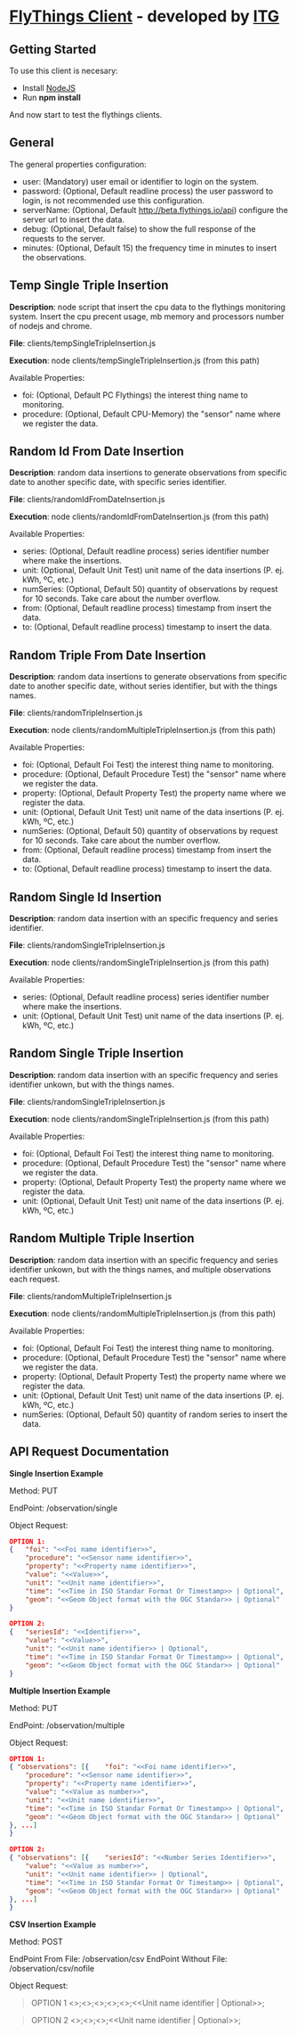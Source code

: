 # [FlyThings Client](http://flythings.io) - developed by [ITG](http://www.itg.es)

## Getting Started

To use this client is necesary:
*	Install [NodeJS](https://nodejs.org)
* Run **npm install**

And now start to test the flythings clients.

## General

The general properties configuration:
* user: (Mandatory) user email or identifier to login on the system.
* password: (Optional, Default readline process) the user password to login, is not recommended use this configuration.
* serverName: (Optional, Default http://beta.flythings.io/api) configure the server url to insert the data.
* debug: (Optional, Default false) to show the full response of the requests to the server.
* minutes: (Optional, Default 15) the frequency time in minutes to insert the observations.

## Temp Single Triple Insertion

**Description**: node script that insert the cpu data to the flythings monitoring system. Insert the cpu precent usage, mb memory and processors number of nodejs and chrome.

**File**: clients/tempSingleTripleInsertion.js

**Execution**: node clients/tempSingleTripleInsertion.js (from this path)

Available Properties:
* foi: (Optional, Default PC Flythings) the interest thing name to monitoring.
* procedure: (Optional, Default CPU-Memory) the "sensor" name where we register the data.

## Random Id From Date Insertion

**Description**: random data insertions to generate observations from specific date to another specific date, with specific series identifier. 

**File**: clients/randomIdFromDateInsertion.js

**Execution**: node clients/randomIdFromDateInsertion.js (from this path)

Available Properties:
* series: (Optional, Default readline process) series identifier number where make the insertions.
* unit:  (Optional, Default Unit Test) unit name of the data insertions (P. ej. kWh, ºC, etc.)
* numSeries: (Optional, Default 50)  quantity of observations by request for 10 seconds. Take care about the number overflow.
* from: (Optional, Default readline process) timestamp from insert the data.
* to: (Optional, Default readline process) timestamp to insert the data.

## Random Triple From Date Insertion

**Description**: random data insertions to generate observations from specific date to another specific date, without series identifier, but with the things names.

**File**: clients/randomTripleInsertion.js

**Execution**: node clients/randomMultipleTripleInsertion.js (from this path)

Available Properties:
* foi: (Optional, Default Foi Test) the interest thing name to monitoring.
* procedure: (Optional, Default Procedure Test) the "sensor" name where we register the data.
* property: (Optional, Default Property Test) the property name where we register the data.
* unit: (Optional, Default Unit Test) unit name of the data insertions (P. ej. kWh, ºC, etc.)
* numSeries: (Optional, Default 50)  quantity of observations by request for 10 seconds. Take care about the number overflow.
* from: (Optional, Default readline process) timestamp from insert the data.
* to: (Optional, Default readline process) timestamp to insert the data.

## Random Single Id Insertion

**Description**: random data insertion with an specific frequency and series identifier.

**File**: clients/randomSingleTripleInsertion.js

**Execution**: node clients/randomSingleTripleInsertion.js (from this path)

Available Properties:
* series: (Optional, Default readline process) series identifier number where make the insertions.
* unit: (Optional, Default Unit Test) unit name of the data insertions (P. ej. kWh, ºC, etc.)

## Random Single Triple Insertion

**Description**: random data insertion with an specific frequency and series identifier unkown, but with the things names.

**File**: clients/randomSingleTripleInsertion.js

**Execution**: node clients/randomSingleTripleInsertion.js (from this path)

Available Properties:
* foi: (Optional, Default Foi Test) the interest thing name to monitoring.
* procedure: (Optional, Default Procedure Test) the "sensor" name where we register the data.
* property: (Optional, Default Property Test) the property name where we register the data.
* unit: (Optional, Default Unit Test) unit name of the data insertions (P. ej. kWh, ºC, etc.)

## Random Multiple Triple Insertion

**Description**: random data insertion with an specific frequency and series identifier unkown, but with the things names, and multiple observations each request.

**File**: clients/randomMultipleTripleInsertion.js

**Execution**: node clients/randomMultipleTripleInsertion.js (from this path)

Available Properties:
* foi: (Optional, Default Foi Test) the interest thing name to monitoring.
* procedure: (Optional, Default Procedure Test) the "sensor" name where we register the data.
* property: (Optional, Default Property Test) the property name where we register the data.
* unit: (Optional, Default Unit Test) unit name of the data insertions (P. ej. kWh, ºC, etc.)
* numSeries: (Optional, Default 50)  quantity of random series to insert the data.

## API Request Documentation

**Single Insertion Example**

Method: PUT

EndPoint: /observation/single

Object Request:

```JSON
OPTION 1:
{	"foi": "<<Foi name identifier>>",
	"procedure": "<<Sensor name identifier>>",
	"property": "<<Property name identifier>>",
	"value": "<<Value>>",
	"unit": "<<Unit name identifier>>",
	"time": "<<Time in ISO Standar Format Or Timestamp>> | Optional",
	"geom": "<<Geom Object format with the OGC Standar>> | Optional" 
}

OPTION 2:
{	"seriesId": "<<Identifier>>",
	"value": "<<Value>>",
	"unit": "<<Unit name identifier>> | Optional",
	"time": "<<Time in ISO Standar Format Or Timestamp>> | Optional",
	"geom": "<<Geom Object format with the OGC Standar>> | Optional"
}
```

**Multiple Insertion Example**

Method: PUT

EndPoint: /observation/multiple

Object Request:

```JSON
OPTION 1:
{ "observations": [{	"foi": "<<Foi name identifier>>",
	"procedure": "<<Sensor name identifier>>",
	"property": "<<Property name identifier>>",
	"value": "<<Value as number>>",
	"unit": "<<Unit name identifier>>",
	"time": "<<Time in ISO Standar Format Or Timestamp>> | Optional",
	"geom": "<<Geom Object format with the OGC Standar>> | Optional" 
}, ...]
}

OPTION 2:
{ "observations": [{	"seriesId": "<<Number Series Identifier>>",
	"value": "<<Value as number>>",
	"unit": "<<Unit name identifier>> | Optional",
	"time": "<<Time in ISO Standar Format Or Timestamp>> | Optional",
	"geom": "<<Geom Object format with the OGC Standar>> | Optional"
}, ...]
}
```

**CSV Insertion Example**

Method: POST

EndPoint From File: /observation/csv
EndPoint Without File: /observation/csv/nofile

Object Request:

> OPTION 1
> <<Foi name identifier>>;<<Procedure name identifier>>;<<Property name identifier>>;<<Time in ISO Standar Format Or Timestamp>>;<<Value as number>>;<<Unit name identifier | Optional>>;

> OPTION 2
> <<Number Series Identifier>>;<<Time in ISO Standar Format Or Timestamp>>;<<Value as number>>;<<Unit name identifier | Optional>>;
